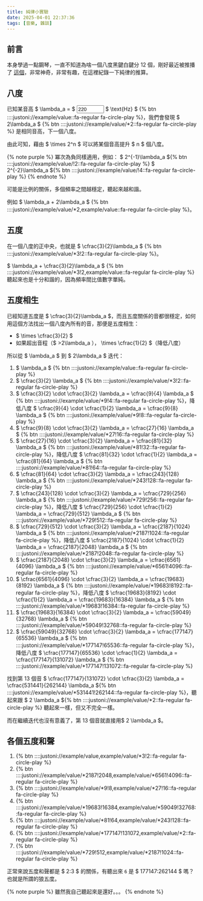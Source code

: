 ```yaml
---
title: 純律小實驗
date: 2025-04-01 22:37:36
tags: [音樂, 雜談]
---
```


## 前言

本身學過一點鋼琴，一直不知道為啥一個八度黑鍵白鍵分 12 個，剛好最近被推播了 [這個](https://youtu.be/UBhwla7_BdQ)，非常神奇，非常有趣，在這裡紀錄一下純律的推算。

## 八度

已知某音高 $ \lambda_a = $ <input id="example" type='number' min='27' max='2093' value='220'/> $ \text{Hz} $ {% btn ::::justoni://example/value::fa-regular fa-circle-play %}，我們會發現 $ 2\lambda_a $ {% btn ::::justoni://example/value/*2::fa-regular fa-circle-play %} 是相同音高，下一個八度。

由此可知，藉由 $ \times 2^n $ 可以將某個音高提升 $ n $ 個八度。

{% note purple %}
冪次為負同樣適用，例如：
$ 2^{-1}\lambda_a ${% btn ::::justoni://example/value/!2::fa-regular fa-circle-play %}
$ 2^{-2}\lambda_a ${% btn ::::justoni://example/value/!4::fa-regular fa-circle-play %}
{% endnote %}

可能是比例的關係，多個頻率之間越穩定，聽起來越和諧。

例如 $ \lambda_a + 2\lambda_a $ {% btn ::::justoni://example/value/*2,example/value::fa-regular fa-circle-play %}。

## 五度

在一個八度的正中央，也就是 $ \cfrac{3}{2}\lambda_a $ {% btn ::::justoni://example/value/*3!2::fa-regular fa-circle-play %}。

$ \lambda_a + \cfrac{3}{2}\lambda_a $ {% btn ::::justoni://example/value/*3!2,example/value::fa-regular fa-circle-play %} 聽起來也是十分和諧的，因為頻率間比值數字單純。

## 五度相生

已經知道五度是 $ \cfrac{3}{2}\lambda_a $，而且五度關係的音都很穩定，如何用這個方法找出一個八度內所有的音，那便是五度相生：

- $ \times \cfrac{3}{2} $
- 如果超出音程（$ >2\lambda_a $），$ \times \cfrac{1}{2} $（降低八度）

所以從 $ \lambda_a $ 到 $ 2\lambda_a $ 迭代：

1. $ \lambda_a $ {% btn ::::justoni://example/value::fa-regular fa-circle-play %}
2. $ \cfrac{3}{2} \lambda_a $ {% btn ::::justoni://example/value/*3!2::fa-regular fa-circle-play %}
3. $ \cfrac{3}{2} \cdot \cfrac{3}{2} \lambda_a = \cfrac{9}{4} \lambda_a $ {% btn ::::justoni://example/value/*9!4::fa-regular fa-circle-play %}，降低八度 $ \cfrac{9}{4} \cdot \cfrac{1}{2} \lambda_a = \cfrac{9}{8} \lambda_a $ {% btn ::::justoni://example/value/*9!8::fa-regular fa-circle-play %}
4. $ \cfrac{9}{8} \cdot \cfrac{3}{2} \lambda_a = \cfrac{27}{16} \lambda_a $ {% btn ::::justoni://example/value/*27!16::fa-regular fa-circle-play %}
5. $ \cfrac{27}{16} \cdot \cfrac{3}{2} \lambda_a = \cfrac{81}{32} \lambda_a $ {% btn ::::justoni://example/value/*81!32::fa-regular fa-circle-play %}，降低八度 $ \cfrac{81}{32} \cdot \cfrac{1}{2} \lambda_a = \cfrac{81}{64} \lambda_a $ {% btn ::::justoni://example/value/*81!64::fa-regular fa-circle-play %}
6. $ \cfrac{81}{64} \cdot \cfrac{3}{2} \lambda_a = \cfrac{243}{128} \lambda_a $ {% btn ::::justoni://example/value/*243!128::fa-regular fa-circle-play %}
7. $ \cfrac{243}{128} \cdot \cfrac{3}{2} \lambda_a = \cfrac{729}{256} \lambda_a $ {% btn ::::justoni://example/value/*729!256::fa-regular fa-circle-play %}，降低八度 $ \cfrac{729}{256} \cdot \cfrac{1}{2} \lambda_a = \cfrac{729}{512} \lambda_a $ {% btn ::::justoni://example/value/*729!512::fa-regular fa-circle-play %}
8. $ \cfrac{729}{512} \cdot \cfrac{3}{2} \lambda_a = \cfrac{2187}{1024} \lambda_a $ {% btn ::::justoni://example/value/*2187!1024::fa-regular fa-circle-play %}，降低八度 $ \cfrac{2187}{1024} \cdot \cfrac{1}{2} \lambda_a = \cfrac{2187}{2048} \lambda_a $ {% btn ::::justoni://example/value/*2187!2048::fa-regular fa-circle-play %}
9. $ \cfrac{2187}{2048} \cdot \cfrac{3}{2} \lambda_a = \cfrac{6561}{4096} \lambda_a $ {% btn ::::justoni://example/value/*6561!4096::fa-regular fa-circle-play %}
10. $ \cfrac{6561}{4096} \cdot \cfrac{3}{2} \lambda_a = \cfrac{19683}{8192} \lambda_a $ {% btn ::::justoni://example/value/*19683!8192::fa-regular fa-circle-play %}，降低八度 $ \cfrac{19683}{8192} \cdot \cfrac{1}{2} \lambda_a = \cfrac{19683}{16384} \lambda_a $ {% btn ::::justoni://example/value/*19683!16384::fa-regular fa-circle-play %}
11. $ \cfrac{19683}{16384} \cdot \cfrac{3}{2} \lambda_a = \cfrac{59049}{32768} \lambda_a $ {% btn ::::justoni://example/value/*59049!32768::fa-regular fa-circle-play %}
12. $ \cfrac{59049}{32768} \cdot \cfrac{3}{2} \lambda_a = \cfrac{177147}{65536} \lambda_a $ {% btn ::::justoni://example/value/*177147!65536::fa-regular fa-circle-play %}，降低八度 $ \cfrac{177147}{65536} \cdot \cfrac{1}{2} \lambda_a = \cfrac{177147}{131072} \lambda_a $ {% btn ::::justoni://example/value/*177147!131072::fa-regular fa-circle-play %}

找到第 13 個音 $ \cfrac{177147}{131072} \cdot \cfrac{3}{2} \lambda_a = \cfrac{531441}{262144} \lambda_a ${% btn ::::justoni://example/value/*531441!262144::fa-regular fa-circle-play %}，聽起來跟 $ 2 \lambda_a ${% btn ::::justoni://example/value/*2::fa-regular fa-circle-play %} 聽起來一樣，但又不完全一樣。

而在繼續迭代也沒有意義了，第 13 個音就直接用$ 2 \lambda_a $。

## 各個五度和聲

1. {% btn ::::justoni://example/value,example/value/*3!2::fa-regular fa-circle-play %}
2. {% btn ::::justoni://example/value/*2187!2048,example/value/*6561!4096::fa-regular fa-circle-play %}
3. {% btn ::::justoni://example/value/*9!8,example/value/*27!16::fa-regular fa-circle-play %}
4. {% btn ::::justoni://example/value/*19683!16384,example/value/*59049!32768::fa-regular fa-circle-play %}
5. {% btn ::::justoni://example/value/*81!64,example/value/*243!128::fa-regular fa-circle-play %}
6. {% btn ::::justoni://example/value/*177147!131072,example/value/*2::fa-regular fa-circle-play %}
7. {% btn ::::justoni://example/value/*729!512,example/value/*2187!1024::fa-regular fa-circle-play %}

正常來說五度和聲都是 $ 2:3 $ 的關係，有聽出來 `6` 是 $ 177147:262144 $ 嗎？也就是所謂的狼五度。

{% note purple %}
雖然我自己聽起來是還好。。。
{% endnote %}

<xscript src='justoni.js'></xscript>

